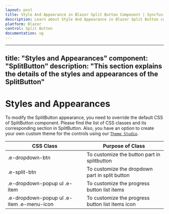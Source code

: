 ```yaml
---
layout: post
title: Style And Appearance in Blazor Split Button Component | Syncfusion 
description: Learn about Style And Appearance in Blazor Split Button component of Syncfusion, and more details.
platform: Blazor
control: Split Button
documentation: ug
---
```


---
title: "Styles and Appearances"
component: "SplitButton"
description: "This section explains the details of the styles and appearances of the SplitButton"
---

# Styles and Appearances

To modify the SplitButton appearance, you need to override the default CSS of SplitButton component. Please find the list of CSS classes and its corresponding section in SplitButton. Also, you have an option to create your own custom theme for the controls using our [`Theme Studio`](https://ej2.syncfusion.com/themestudio/?theme=material).

CSS Class | Purpose of Class
-----|-----
|.e-dropdown-btn|To customize the button part in splitbutton
|.e-split-btn|To customize the dropdown part in split button
|.e-dropdown-popup ul .e-item|To customize the progress button list items
|.e-dropdown-popup ul .e-item .e-menu-icon |To customize the progress button list items icon
